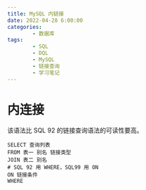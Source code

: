 ```yaml
---
title: MySQL 内链接
date: 2022-04-28 6:00:00
categories:
        - 数据库
tags:
        - SQL
        - DQL
        - MySQL
        - 链接查询
        - 学习笔记
---
```


# 内连接

该语法比 SQL 92 的链接查询语法的可读性要高。

```
SELECT 查询列表
FROM 表一 别名 链接类型
JOIN 表二 别名
# SQL 92 用 WHERE，SQL99 用 ON
ON 链接条件
WHERE
```
